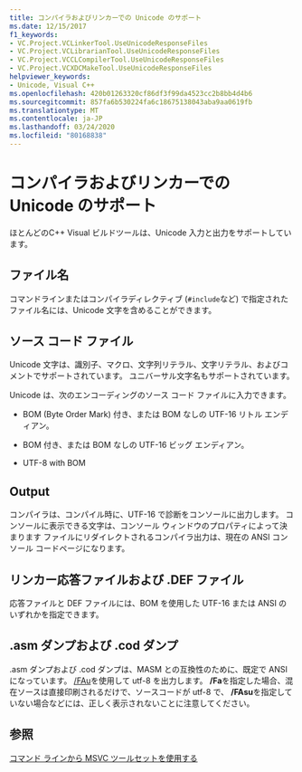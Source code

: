 ```yaml
---
title: コンパイラおよびリンカーでの Unicode のサポート
ms.date: 12/15/2017
f1_keywords:
- VC.Project.VCLinkerTool.UseUnicodeResponseFiles
- VC.Project.VCLibrarianTool.UseUnicodeResponseFiles
- VC.Project.VCCLCompilerTool.UseUnicodeResponseFiles
- VC.Project.VCXDCMakeTool.UseUnicodeResponseFiles
helpviewer_keywords:
- Unicode, Visual C++
ms.openlocfilehash: 420b01263320cf86df3f99da4523cc2b8bb4d4b6
ms.sourcegitcommit: 857fa6b530224fa6c18675138043aba9aa0619fb
ms.translationtype: MT
ms.contentlocale: ja-JP
ms.lasthandoff: 03/24/2020
ms.locfileid: "80168838"
---
```

# <a name="unicode-support-in-the-compiler-and-linker"></a>コンパイラおよびリンカーでの Unicode のサポート

ほとんどのC++ Visual ビルドツールは、Unicode 入力と出力をサポートしています。

## <a name="filenames"></a>ファイル名

コマンドラインまたはコンパイラディレクティブ (`#include`など) で指定されたファイル名には、Unicode 文字を含めることができます。

## <a name="source-code-files"></a>ソース コード ファイル

Unicode 文字は、識別子、マクロ、文字列リテラル、文字リテラル、およびコメントでサポートされています。  ユニバーサル文字名もサポートされています。

Unicode は、次のエンコーディングのソース コード ファイルに入力できます。

- BOM (Byte Order Mark) 付き、または BOM なしの UTF-16 リトル エンディアン。

- BOM 付き、または BOM なしの UTF-16 ビッグ エンディアン。

- UTF-8 with BOM

## <a name="output"></a>Output

コンパイラは、コンパイル時に、UTF-16 で診断をコンソールに出力します。  コンソールに表示できる文字は、コンソール ウィンドウのプロパティによって決まります  ファイルにリダイレクトされるコンパイラ出力は、現在の ANSI コンソール コードページになります。

## <a name="linker-response-files-and-def-files"></a>リンカー応答ファイルおよび .DEF ファイル

応答ファイルと DEF ファイルには、BOM を使用した UTF-16 または ANSI のいずれかを指定できます。

## <a name="asm-and-cod-dumps"></a>.asm ダンプおよび .cod ダンプ

.asm ダンプおよび .cod ダンプは、MASM との互換性のために、既定で ANSI になっています。 [/FAu](fa-fa-listing-file.md)を使用して utf-8 を出力します。 **/Fa**を指定した場合、混在ソースは直接印刷されるだけで、ソースコードが utf-8 で、 **/FAsu**を指定していない場合などには、正しく表示されないことに注意してください。

## <a name="see-also"></a>参照

[コマンド ラインから MSVC ツールセットを使用する](../building-on-the-command-line.md)
